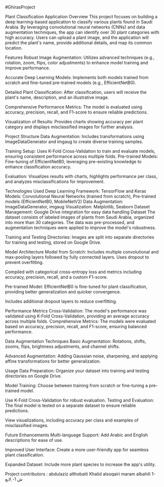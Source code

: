 #GhirasProject

Plant Classification Application
Overview
This project focuses on building a deep learning-based application to classify various plants found in Saudi Arabia. By leveraging convolutional neural networks (CNNs) and data augmentation techniques, the app can identify over 30 plant categories with high accuracy. Users can upload a plant image, and the application will predict the plant's name, provide additional details, and map its common location.

Features
Robust Image Augmentation: Utilizes advanced techniques (e.g., rotation, zoom, flips, color adjustments) to enhance model training and improve performance.

Accurate Deep Learning Models: Implements both models trained from scratch and fine-tuned pre-trained models (e.g., EfficientNetB0).

Detailed Plant Classification: After classification, users will receive the plant's name, description, and an illustrative image.

Comprehensive Performance Metrics: The model is evaluated using accuracy, precision, recall, and F1-score to ensure reliable predictions.

Visualization of Results: Provides charts showing accuracy per plant category and displays misclassified images for further analysis.

Project Structure
Data Augmentation: Includes transformations using ImageDataGenerator and imgaug to create diverse training samples.

Training Setup: Uses K-Fold Cross-Validation to train and evaluate models, ensuring consistent performance across multiple folds.
Pre-trained Models: Fine-tuning of EfficientNetB0, leveraging pre-existing knowledge to enhance classification accuracy.

Evaluation: Visualizes results with charts, highlights performance per class, and analyzes misclassifications for improvement.

Technologies Used
Deep Learning Framework: TensorFlow and Keras
Models: Convolutional Neural Networks (trained from scratch), Pre-trained models (EfficientNetB0, MobileNetV2)
Data Augmentation: ImageDataGenerator, imgaug
Visualization: Matplotlib, Seaborn
Dataset Management: Google Drive integration for easy data handling
Dataset
The dataset consists of labeled images of plants from Saudi Arabia, organized into more than 30 categories. The data was pre-processed, and augmentation techniques were applied to improve the model's robustness.

Training and Testing Directories: Images are split into separate directories for training and testing, stored on Google Drive.

Model Architecture
Model from Scratch:
Includes multiple convolutional and max-pooling layers followed by fully connected layers.
Uses dropout to prevent overfitting.

Compiled with categorical cross-entropy loss and metrics including accuracy, precision, recall, and a custom F1-score.

Pre-trained Model:
EfficientNetB0 is fine-tuned for plant classification, providing better generalization and quicker convergence.

Includes additional dropout layers to reduce overfitting.

Performance Metrics
Cross-Validation: The model's performance was validated using K-Fold Cross-Validation, providing an average accuracy across multiple folds.
Comprehensive Metrics: The models were evaluated based on accuracy, precision, recall, and F1-score, ensuring balanced performance.

Data Augmentation Techniques
Basic Augmentation: Rotations, shifts, zooms, flips, brightness adjustments, and channel shifts.

Advanced Augmentation: Adding Gaussian noise, sharpening, and applying affine transformations for better generalization.

Usage
Data Preparation: Organize your dataset into training and testing directories on Google Drive.

Model Training:
Choose between training from scratch or fine-tuning a pre-trained model.

Use K-Fold Cross-Validation for robust evaluation.
Testing and Evaluation:
The final model is tested on a separate dataset to ensure reliable predictions.

View visualizations, including accuracy per class and examples of misclassified images.

Future Enhancements
Multi-language Support: Add Arabic and English descriptions for ease of use.

Improved User Interface: Create a more user-friendly app for seamless plant classification.

Expanded Dataset: Include more plant species to increase the app's utility.



Project contributors : 
abdulaziz althobaiti
Khalid alsoqairi
maram albahili
1- ش
1- ِلايع
